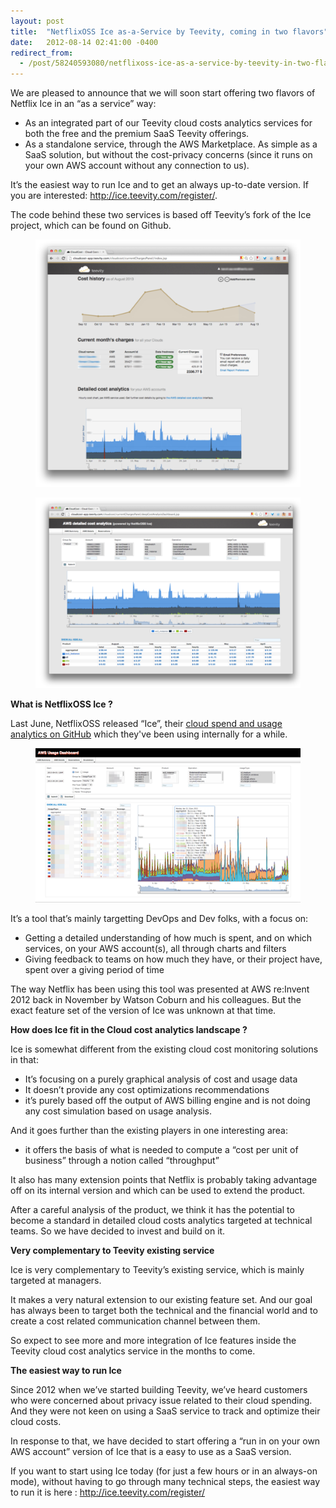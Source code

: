 ```yaml
---
layout: post
title:  "NetflixOSS Ice as-a-Service by Teevity, coming in two flavors"
date:   2012-08-14 02:41:00 -0400
redirect_from:
  - /post/58240593080/netflixoss-ice-as-a-service-by-teevity-in-two-flavors
---
```

<p>We are pleased to announce that we will soon start offering two flavors of Netflix Ice in an &ldquo;as a service&rdquo; way:</p>
<ul><li>As an integrated part of our Teevity cloud costs analytics services for both the free and the premium SaaS Teevity offerings.</li>
<li>As a standalone service, through the AWS Marketplace. As simple as a SaaS solution, but without the cost-privacy concerns (since it runs on your own AWS account without any connection to us).</li>
</ul><p>It&rsquo;s the easiest way to run Ice and to get an always up-to-date version. If you are interested: <a href="http://ice.teevity.com/register/" title="Register for NetflixOSS Ice as a Service by Teevity" target="_blank">http://ice.teevity.com/register/</a>.</p>
<p>The code behind these two services is based off Teevity&rsquo;s fork of the Ice project, which can be found on Github.</p>
<p><figure class="tmblr-full" data-orig-height="467" data-orig-width="500"><img alt="image" src="/assets/images/import/58240593080_0.png" data-orig-height="467" data-orig-width="500"/></figure></p>
<p><figure class="tmblr-full" data-orig-height="360" data-orig-width="500"><img alt="image" src="/assets/images/import/58240593080_1.png" data-orig-height="360" data-orig-width="500"/></figure></p>
<p><strong>What is NetflixOSS Ice ?</strong></p>
<p>Last June, NetflixOSS released &ldquo;Ice&rdquo;, their <a href="https://github.com/Netflix/ice" title="NetflixOSS Ice" target="_blank">cloud spend and usage analytics </a><a href="https://github.com/Netflix/ice" title="NetflixOSS Ice" target="_blank">on GitHub</a> which they've been using internally for a while.</p>
<p><figure class="tmblr-full" data-orig-height="291" data-orig-width="500"><img alt="image" src="/assets/images/import/58240593080_2.png" data-orig-height="291" data-orig-width="500"/></figure></p>

<p>It&rsquo;s a tool that&rsquo;s mainly targetting DevOps and Dev folks, with a focus on:</p>
<ul><li>Getting a detailed understanding of how much is spent, and on which services, on your AWS account(s), all through charts and filters</li>
<li>Giving feedback to teams on how much they have, or their project have, spent over a giving period of time</li>
</ul><p>The way Netflix has been using this tool was presented at AWS re:Invent 2012 back in November by Watson Coburn and his colleagues. But the exact feature set of the version of Ice was unknown at that time.</p>
<p><strong>How does Ice fit in the Cloud cost analytics landscape ?</strong></p>
<p>Ice is somewhat different from the existing cloud cost monitoring solutions in that:</p>
<ul><li>It&rsquo;s focusing on a purely graphical analysis of cost and usage data</li>
<li>It doesn&rsquo;t provide any cost optimizations recommendations</li>
<li>it&rsquo;s purely based off the output of AWS billing engine and is not doing any cost simulation based on usage analysis.</li>
</ul><p>And it goes further than the existing players in one interesting area: </p>
<ul><li>it offers the basis of what is needed to compute a &ldquo;cost per unit of business&rdquo; through a notion called &ldquo;throughput&rdquo;</li>
</ul><p>It also has many extension points that Netflix is probably taking advantage off on its internal version and which can be used to extend the product.</p>
<p>After a careful analysis of the product, we think it has the potential to become a standard in detailed cloud costs analytics targeted at technical teams. So we have decided to invest and build on it. </p>
<p><strong>Very complementary to Teevity existing service</strong></p>
<p>Ice is very complementary to Teevity&rsquo;s existing service, which is mainly targeted at managers.</p>
<p>It makes a very natural extension to our existing feature set. And our goal has always been to target both the technical and the financial world and to create a cost related communication channel between them.</p>
<p>So expect to see more and more integration of Ice features inside the Teevity cloud cost analytics service in the months to come.</p>
<p><strong>The easiest way to run Ice</strong></p>
<p>Since 2012 when we&rsquo;ve started building Teevity, we&rsquo;ve heard customers who were concerned about privacy issue related to their cloud spending. And they were not keen on using a SaaS service to track and optimize their cloud costs.</p>
<p>In response to that, we have decided to start offering a &ldquo;run in on your own AWS account&rdquo; version of Ice that is a easy to use as a SaaS version.</p>
<p>If you want to start using Ice today (for just a few hours or in an always-on mode), without having to go through many technical steps, the easiest way to run it is here : <a href="http://ice.teevity.com/register/" target="_blank">http://ice.teevity.com/register/</a></p>
 